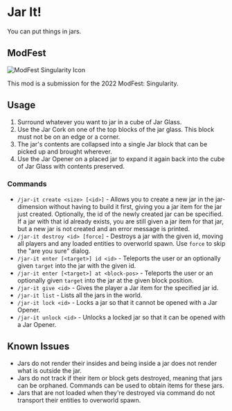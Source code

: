 # Jar It!

You can put things in jars.

## ModFest

![ModFest Singularity Icon](https://cdn.discordapp.com/attachments/1008539448016916717/1011047045735395448/ModFest_Singularity_Banner.png)

This mod is a submission for the 2022 ModFest: Singularity.

## Usage

1. Surround whatever you want to jar in a cube of Jar Glass.
2. Use the Jar Cork on one of the top blocks of the jar glass. This block must not be on an edge or a corner.
3. The jar's contents are collapsed into a single Jar block that can be picked up and brought wherever.
4. Use the Jar Opener on a placed jar to expand it again back into the cube of Jar Glass with contents preserved.

### Commands

* `/jar-it create <size> [<id>]` - Allows you to create a new jar in the jar-dimension without having to build it
  first, giving you a jar item for the jar just created. Optionally, the id of the newly created jar can be
  specified. If a jar with that id already exists, you are still given a jar item for that jar, but a new jar is not
  created and an error message is printed.
* `/jar-it destroy <id> [force]` - Destroys a jar with the given id, moving all players and any loaded entities to
  overworld spawn. Use `force` to skip the "are you sure" dialog.
* `/jar-it enter [<target>] id <id>` - Teleports the user or an optionally given `target` into the jar with the
  given id.
* `/jar-it enter [<target>] at <block-pos>` - Teleports the user or an optionally given `target` into the jar at the
  given block position.
* `/jar-it give <id>` - Gives the player a Jar item for the specified jar id.
* `/jar-it list` - Lists all the jars in the world.
* `/jar-it lock <id>` - Locks a jar so that it cannot be opened with a Jar Opener.
* `/jar-it unlock <id>` - Unlocks a locked jar so that it can be opened with a Jar Opener.

## Known Issues

* Jars do not render their insides and being inside a jar does not render what is outside the jar.
* Jars do not track if their item or block gets destroyed, meaning that jars can be orphaned. Commands can be used to
  obtain items for these jars.
* Jars that are not loaded when they're destroyed via command do not transport their entities to overworld spawn.

